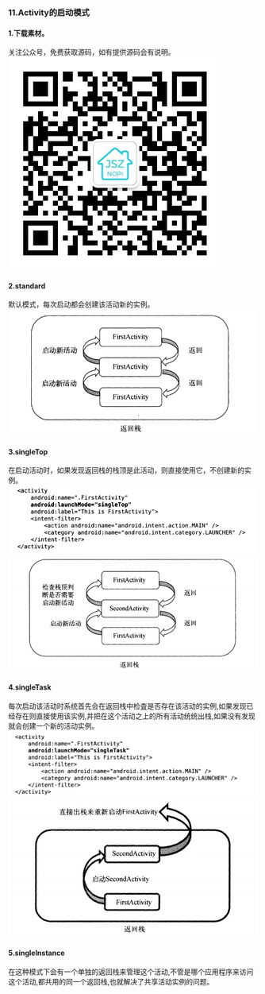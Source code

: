 ### 11.Activity的启动模式
#### 1.下载素材。
关注公众号，免费获取源码，如有提供源码会有说明。
![title](https://raw.githubusercontent.com/JSZNopi/JSZImage/master/gitnote/2019/10/30/WXCODE-1572446034519.jpeg)

#### 2.standard
默认模式，每次启动都会创建该活动新的实例。
![title](https://raw.githubusercontent.com/JSZNopi/JSZImage/master/gitnote/2019/12/07/1-1575720328022.png)

#### 3.singleTop
在启动活动时，如果发现返回栈的栈顶是此活动，则直接使用它，不创建新的实例。
![title](https://raw.githubusercontent.com/JSZNopi/JSZImage/master/gitnote/2019/12/07/2-1575720362420.png)
![title](https://raw.githubusercontent.com/JSZNopi/JSZImage/master/gitnote/2019/12/07/22-1575720369821.png)

#### 4.singleTask
每次启动该活动时系统首先会在返回栈中检査是否存在该活动的实例,如果发现已经存在则直接使用该实例,并把在这个活动之上的所有活动统统出栈,如果没有发现就会创建一个新的活动实例。
![title](https://raw.githubusercontent.com/JSZNopi/JSZImage/master/gitnote/2019/12/07/3-1575720404181.png)
![title](https://raw.githubusercontent.com/JSZNopi/JSZImage/master/gitnote/2019/12/07/33-1575720411603.png)

#### 5.singleInstance
在这种模式下会有一个单独的返回栈来管理这个活动,不管是哪个应用程序来访问这个活动,都共用的同一个返回栈,也就解决了共享活动实例的问题。

